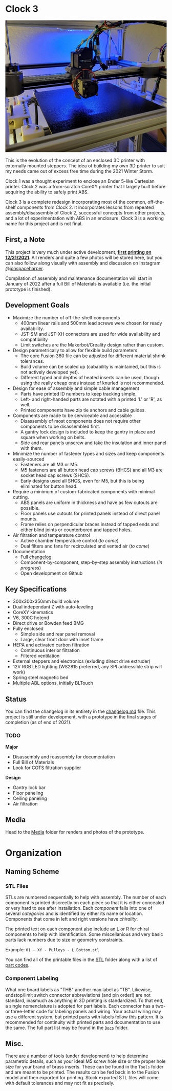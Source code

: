 # Clock 3

![Cover photo of hotend](/Media/Photos/2021-12/20211223_cover.jpg)

This is the evolution of the concept of an enclosed 3D printer with externally mounted steppers. The idea of building my own 3D printer to suit my needs came out of excess free time during the 2021 Winter Storm.

Clock 1 was a thought experiment to enclose an Ender 5-like Cartesian printer. Clock 2 was a from-scratch CoreXY printer that I largely built before acquiring the ability to safely print ABS.

Clock 3 is a complete redesign incorporating most of the common, off-the-shelf components from Clock 2. It incorporates lessons from repeated assembly/disassembly of Clock 2, successful concepts from other projects, and a lot of experimentation with ABS in an enclosure. Clock 3 is a working name for this project and is not final.

## First, a Note

This project is very much under active development, [**first printing on 12/21/2021**](/Media/Cropped/20211221_Hotend.jpg). All renders and quite a few photos will be stored here, but you can also follow along visually with assembly and discussion on Instagram [@jonspaceharper](https://www.instagram.com/jonspaceharper/).

Compilation of assembly and maintenance documentation will start in January of 2022 after a full Bill of Materials is available (i.e. the initial prototype is finished).

## Development Goals

- Maximize the number of off-the-shelf components
  - 400mm linear rails and 500mm lead screws were chosen for ready availability.
  - JST-SM and JST-XH connectors are used for wide availability and compatibility
  - Limit switches are the Makerbot/Creality design rather than custom.
- Design parametrically to allow for flexible build parameters
  - The core Fusion 360 file can be adjusted for different material shrink tolerances.
  - Build volume can be scaled up (cabability is maintained, but this is not actively developed yet).
  - Different typed and depths of heated inserts can be used, though using the really cheap ones instead of knurled is not recommended.
- Design for ease of assembly and simple cable management
  - Parts have printed ID numbers to keep tracking simple.
  - Left- and right-handed parts are notated with a printed 'L' or 'R', as well.
  - Printed components have zip tie anchors and cable guides.
- Components are made to be serviceable and accessible
  - Disassembly of most components does not require other components to be disassembled first.
  - A gantry lock design is included to keep the gantry in place and square when working on belts.
  - Side and rear panels unscrew and take the insulation and inner panel with them.
- Minimize the number of fastener types and sizes and keep components easily-sourced
  - Fasteners are all M3 or M5.
  - M5 fasteners are all button head cap screws (BHCS) and all M3 are socket head cap screws (SHCS).
  - Early designs used all SHCS, even for M5, but this is being eliminated for button head.
- Require a minimum of custom-fabricated components with minimal cutting.
  - ABS panels are uniform in thickness and have as few cutouts are possible.
  - Floor panels use cutouts for printed panels instead of direct panel mounts.
  - Frame relies on perpendicular braces instead of tapped ends and either blind joints or counterbored and tapped holes.
- Air filtration and temperature control
  - Active chamber temperature control (*to come*)
  - Dual filters and fans for recirculated and vented air (*to come*)
- Documentation
  - Full [changelog](changelog.md)
  - Component-by-component, step-by-step assembly instructions (*in progress*)
  - Open development on Github

## Key Specifications

- 300x300x350mm build volume
- Dual independant Z with auto-leveling
- CoreXY kinematics
- V6, 300C hotend
- Direct drive or Bowden feed BMG
- Fully enclosed
  - Simple side and rear panel removal
  - Large, clear front door with inset frame
- HEPA and activated carbon filtration
  - Continuous interior filtration
  - Filtered ventilation
- External steppers and electronics (exluding direct drive extruder)
- 12V RGB LED lighting (WS2815 preferred, any SPI addressible strip will work)
- Spring steel magnetic bed
- Multiple ABL options, initially BLTouch

## Status

You can find the changelog in its entirety in the [changelog.md](changelog.md) file. This project is still under development, with a prototype in the final stages of completion (as of end of 2021).

### TODO

**Major**

- Disassembly and reassembly for documentation
- Full Bill of Materials
- Look for COTS filtration supplier

**Design**

- Gantry lock bar
- Floor paneling
- Ceiling paneling
- Air filtration

## Media

Head to the [Media](/Media) folder for renders and photos of the prototype.

# Organization

## Naming Scheme

### STL Files

STLs are numbered sequentially to help with assembly. The number of each component is printed discreetly on each piece so that it is either concealed or very hard to see after installation. Each *component* falls into one of several *categories* and is identified by either its name or location. Components that come in left and right versions have *chirality*.

The printed text on each component also include an L or R for chiral components to help with identification. Some miscellanious and very basic parts lack numbers due to size or geometry constraints.

Example: `01 - XY - Pulleys - L Bottom.stl`

You can find all of the printable files in the [STL](STL/) folder along with a list of [part codes](Docs/Part%20Codes.md).

### Component Labeling

What one board labels as "THB" another may label as "TB". Likewise, endstop/limit switch connector abbreviations (and pin order!) are not standard, inasmuch as anything in 3D printing is standardized. To that end, a single nomenclature is adopted for part labels. Each connector has a two- or three-letter code for labeling panels and wiring. Your actual wiring may use a different system, but printed parts with labels follow this pattern. It is recommended for continuity with printed parts and documentation to use the same. The full part list may be found in the [`Docs`](Docs/) folder.

## Misc.

There are a number of tools (under development) to help determine parametric details, such as your ideal M5 screw hole size or the proper hole size for your brand of brass inserts. These can be found in the `Tools` folder and are meant to be printed. The results can be fed back in to the Fusion model and then exported for printing. Stock exported STL files will come with default tolerances and may not fit as precisely.
